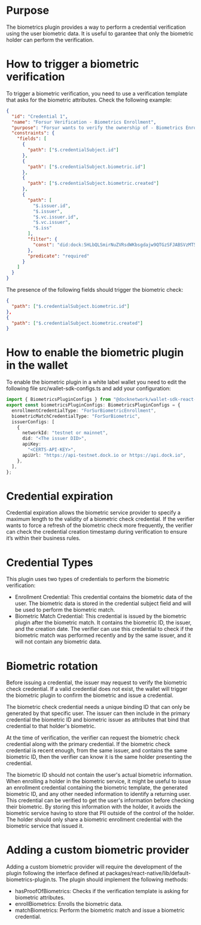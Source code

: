 # Purpose

The biometrics plugin provides a way to perform a credential verification using the user biometric data. It is useful to garantee that only the biometric holder can perform the verification.

# How to trigger a biometric verification

To trigger a biometric verification, you need to use a verification template that asks for the biometric attributes. Check the following example:

```json
{
  "id": "Credential 1",
  "name": "Forsur Verification - Biometrics Enrollment",
  "purpose": "Forsur wants to verify the ownership of - Biometrics Enrollment and the validity of the Biometrics Credentials.",
  "constraints": {
    "fields": [
      {
        "path": ["$.credentialSubject.id"]
      },
      {
        "path": ["$.credentialSubject.biometric.id"]
      },
      {
        "path": ["$.credentialSubject.biometric.created"]
      },
      {
        "path": [
          "$.issuer.id",
          "$.issuer",
          "$.vc.issuer.id",
          "$.vc.issuer",
          "$.iss"
        ],
        "filter": {
          "const": "did:dock:5HLbQLSmirNuZVRsdWKbsgdajw9QTGzSFJABSVzMT5EBj5sb"
        },
        "predicate": "required"
      }
    ]
  }
}
```

The presence of the following fields should trigger the biometric check:

```json
{
  "path": ["$.credentialSubject.biometric.id"]
},
{
  "path": ["$.credentialSubject.biometric.created"]
}
```

# How to enable the biometric plugin in the wallet
To enable the biometric plugin in a white label wallet you need to edit the following file src/wallet-sdk-configs.ts and add your configuration:
```typescript
import { BiometricsPluginConfigs } from "@docknetwork/wallet-sdk-react-native/lib/default-biometrics-plugin";
export const biometricsPluginConfigs: BiometricsPluginConfigs = {
  enrollmentCredentialType: "ForSurBiometricEnrollment",
  biometricMatchCredentialType: "ForSurBiometric",
  issuerConfigs: [
    {
      networkId: "testnet or mainnet",
      did: "<The issuer DID>",
      apiKey:
        "<CERTS-API-KEY>",
      apiUrl: "https://api-testnet.dock.io or https://api.dock.io",
    },
  ],
};

```


# Credential expiration
Credential expiration allows the biometric service provider to specify a maximum length to the validity of a biometric check credential. If the verifier wants to force a refresh of the biometric check more frequently, the verifier can check the credential creation timestamp during verification to ensure it’s within their business rules.

# Credential Types
This plugin uses two types of credentials to perform the biometric verification:

- Enrollment Credential: This credential contains the biometric data of the user. The biometric data is stored in the credential subject field and will be used to perform the biometric match.
- Biometric Match Credential: This credential is issued by the biometric plugin after the biometric match. It contains the biometric ID, the issuer, and the creation date. The verifier can use this credential to check if the biometric match was performed recently and by the same issuer, and it will not contain any biometric data.

# Biometric rotation
Before issuing a credential, the issuer may request to verify the biometric check credential. If a valid credential does not exist, the wallet will trigger the biometric plugin to confirm the biometric and issue a credential. 

The biometric check credential needs a unique binding ID that can only be generated by that specific user. The issuer can then include in the primary credential the biometric ID and biometric issuer as attributes that bind that credential to that holder's biometric.

At the time of verification, the verifier can request the biometric check credential along with the primary credential. If the biometric check credential is recent enough, from the same issuer, and contains the same biometric ID, then the verifier can know it is the same holder presenting the credential.

The biometric ID should not contain the user's actual biometric information. When enrolling a holder in the biometric service, it might be useful to issue an enrollment credential containing the biometric template, the generated biometric ID, and any other needed information to identify a returning user. This credential can be verified to get the user's information before checking their biometric. By storing this information with the holder, it avoids the biometric service having to store that PII outside of the control of the holder. The holder should only share a biometric enrollment credential with the biometric service that issued it.

# Adding a custom biometric provider
Adding a custom biometric provider will require the development of the plugin following the interface defined at packages/react-native/lib/default-biometrics-plugin.ts. The plugin should implement the following methods:

- hasProofOfBiometrics: Checks if the verification template is asking for biometric attributes.
- enrollBiometrics: Enrolls the biometric data.
- matchBiometrics: Perform the biometric match and issue a biometric credential.


